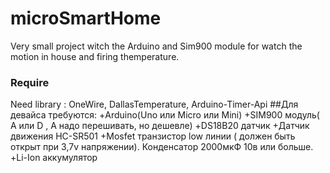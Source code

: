 # microSmartHome
Very small project witch the Arduino and Sim900 module for watch the motion in house and firing themperature.
### Require
Need library : OneWire, DallasTemperature, Arduino-Timer-Api
##Для девайса требуются:
  +Arduino(Uno или Micro или Mini)
  +SIM900 модуль( А или D , A надо перешивать, но дешевле)
  +DS18B20 датчик
  +Датчик движения HC-SR501
  +Mosfet транзистор low линии ( должен быть открыт при 3,7v напряжении). Конденсатор 2000мкФ 10в или больше.
  +Li-Ion аккумулятор
